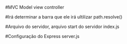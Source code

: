#MVC Model view controller

#Irá determinar a barra que ele irá ultilizar 
path.resolve() 

#Arquivo do servidor, arquivo start do servidor
index.js

#Configuração do Express
server.js
